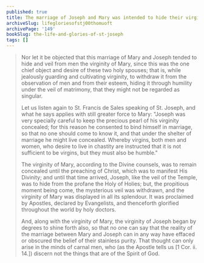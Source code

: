 ```yaml
---
published: true
title: The marriage of Joseph and Mary was intended to hide their virginity until the appointed time
archiveSlug: lifegloriesofstj00thomuoft
archivePage: '149'
bookSlug: the-life-and-glories-of-st-joseph
tags: []
---
```


> Nor let it be objected that this marriage of Mary and Joseph tended to hide and veil from men the virginity of Mary, since this was the one chief object and desire of these two holy spouses; that is, while jealously guarding and cultivating virginity, to withdraw it from the observation of men and from their esteem, hiding it through humility under the veil of matrimony, that they might not be regarded as singular.
>
> Let us listen again to St. Francis de Sales speaking of St. Joseph, and what he says applies with still greater force to Mary: "Joseph was very specially careful to keep the precious pearl of his virginity concealed; for this reason he consented to bind himself in marriage, so that no one should come to know it, and that under the shelter of marriage he might live concealed. Whereby virgins, both men and women, who desire to live in chastity are instructed that it is not sufficient to be virgins, but they must also be humble."
>
> The virginity of Mary, according to the Divine counsels, was to remain concealed until the preaching of Christ, which was to manifest His Divinity; and until that time arrived, Joseph, like the veil of the Temple, was to hide from the profane the Holy of Holies; but, the propitious moment being come, the mysterious veil was withdrawn, and the virginity of Mary was displayed in all its splendour. It was proclaimed by Apostles, declared by Evangelists, and thenceforth glorified throughout the world by holy doctors.
>
> And, along with the virginity of Mary, the virginity of Joseph began by degrees to shine forth also, so that no one can say that the reality of the marriage between Mary and Joseph can in any way have effaced or obscured the belief of their stainless purity. That thought can only arise in the minds of carnal men, who (as the Apostle tells us [1 Cor. ii. 14.]) discern not the things that are of the Spirit of God.
